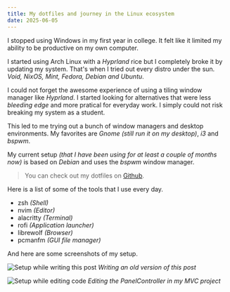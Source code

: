 ```yaml
---
title: My dotfiles and journey in the Linux ecosystem
date: 2025-06-05
---
```


I stopped using Windows in my first year in college. It felt like it limited my ability to be productive on my own computer.

I started using Arch Linux with a *Hyprland* rice but I completely broke it by updating my system. That's when I tried out every distro under the sun. *Void, NixOS, Mint, Fedora, Debian and Ubuntu*.

I could not forget the awesome experience of using a tiling window manager like *Hyprland*. I started looking for alternatives that were less *bleeding edge* and more pratical for everyday work. I simply could not risk breaking my system as a student.

This led to me trying out a bunch of window managers and desktop environments. My favorites are *Gnome (still run it on my desktop)*, *i3* and *bspwm*.

My current setup *(that I have been using for at least a couple of months now)* is based on *Debian* and uses the *bspwm* window manager.

> You can check out my dotfiles on [Github](https://github.com/niceduckdev/dotfiles).

Here is a list of some of the tools that I use every day.
- zsh *(Shell)*
- nvim *(Editor)*
- alacritty *(Terminal)*
- rofi *(Application launcher)*
- librewolf *(Browser)*
- pcmanfm *(GUI file manager)*

And here are some screenshots of my setup.

![Setup while writing this post](/images/posts/dotfiles/post.webp)
*Writing an old version of this post*

![Setup while editing code](/images/posts/dotfiles/code.webp)
*Editing the PanelController in my MVC project*
